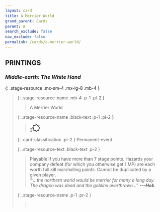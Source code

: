 ```yaml
---
layout: card
title: A Merrier World
grand_parent: Cards
parent: A
search_exclude: false
nav_exclude: false
permalink: /cards/a-merrier-world/
---
```


## PRINTINGS


### _Middle-earth: The White Hand_

{: .stage-resource .mx-sm-4 .mx-lg-8 .mb-4 }
> {: .stage-resource-name .mb-4 .p-1 .pl-2 }
> > <div class="card-mp"></div>
> > <div class="card-name">A Merrier World</div>
>
> {: .stage-resource-name .black-text .p-1 .pl-2 }
> > 2![](/assets/images/stage-point.svg)
>
> {: .card-classification .pr-2 }
> Permanent-event
>
> {: .stage-resource-text .black-text .p-2 }
> > Playable if you have more than 7 stage points. Hazards your company defeat (for which you otherwise get 1 MP) are each worth full kill marshalling points. Cannot be duplicated by a given player. <br>_“‘...the northern world would be merrier for many a long day. The dragon was dead and the goblins overthrown...”_ ***---&#65279;Hob*** 
> 
> {: .stage-resource-name .p-1 .pr-2 }
> > <div class="card-shield"></div>
> > <div class="card-corruption">&nbsp;</div>
